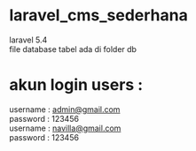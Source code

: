  # laravel_cms_sederhana
 laravel 5.4 <br/>
 file database tabel ada di folder db
 # akun login users :
 username : admin@gmail.com <br/>
 password : 123456  <br/>
 username : navilla@gmail.com <br/>
 password : 123456 
